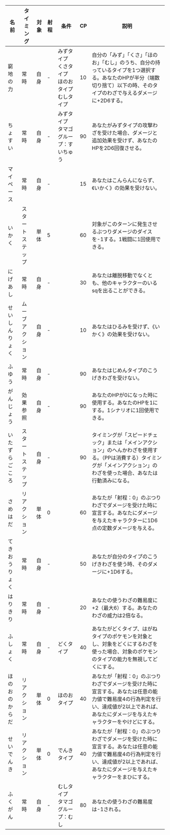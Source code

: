 |名前|タイミング|対象|射程|条件|CP|説明|
|--|--|--|--|--|--|--|
|窮地の力|常時|自身|-|みずタイプ<br>くさタイプ<br>ほのおタイプ<br>むしタイプ|10|自分の「みず」「くさ」「ほのお」「むし」のうち、自分の持っているタイプを1つ選択する。あなたのHPが半分（端数切り捨て）以下の時、そのタイプのわざで与えるダメージに+2D6する。|
|ちょすい|常時|自身|-|みずタイプ<br>タマゴグループ：すいちゅう|90|あなたがみずタイプの攻撃わざを受けた場合、ダメージと追加効果を受けず、あなたのHPを2D6回復させる。|
|マイペース|常時|自身|-||15|あなたはこんらんにならず、《いかく》の効果を受けない。|
|いかく|スタートステップ|単体|5||60|対象がこのターンに発生させるぶつりダメージのダイスを-1する。1戦闘に1回使用できる。|
|にげあし|常時|自身|-||30|あなたは離脱移動でなくとも、他のキャラクターのいるsqを出ることができる。|
|せいしんりょく|ムーブアクション|自身|-||10|あなたはひるみを受けず、《いかく》の効果を受けない。|
|ふゆう|常時|自身|-||90|あなたはじめんタイプのこうげきわざを受けない。|
|がんじょう|効果参照|自身|-||90|あなたのHPが0になった時に使用する。あなたのHPを1にする。1シナリオに1回使用できる。|
|いたずらごころ|スタートステップ|自身|-||90|タイミングが「スピードチェック」または「メインアクション」のへんかわざを使用する。（PPは消費する）タイミングが「メインアクション」のわざを使った場合、あなたは行動済みになる。|
|さめはだ|リアクション|単体|0||60|あなたが「射程：0」のぶつりわざでダメージを受けた時に宣言する。あなたにダメージを与えたキャラクターに1D6点の定数ダメージを与える。|
|てきおうりょく|常時|自身|-||50|あなたが自分のタイプのこうげきわざを使う時、そのダメージに+1D6する。|
|はりきり|常時|自身|-||20|あなたの使うわざの難易度に+2（最大6）する。あなたのわざの威力は2倍なる。|
|ふしょく|常時|自身|-|どくタイプ|40|あなたがどくタイプ、はがねタイプのポケモンを対象とし、対象をどくにするわざを使った場合、対象のポケモンのタイプの能力を無視してどくにする。|
|ほのおのからだ|リアクション|単体|0|ほのおタイプ|40|あなたが「射程：0」のぶつりわざでダメージを受けた時に宣言する。あなたは任意の能力値で難易度4の行為判定を行い、達成値が2以上であれば、あなたにダメージを与えたキャラクターをやけどにする。|
|せいでんき|リアクション|単体|0|でんきタイプ|40|あなたが「射程：0」のぶつりわざでダメージを受けた時に宣言する。あなたは任意の能力値で難易度4の行為判定を行い、達成値が2以上であれば、あなたにダメージを与えたキャラクターをまひにする。|
|ふくがん|常時|自身|-|むしタイプ<br>タマゴグループ：むし|80|あなたの使うわざの難易度は-1される。|
